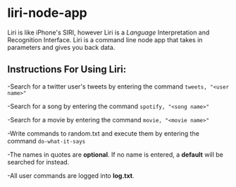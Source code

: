 # liri-node-app
Liri is like iPhone's SIRI, however Liri is a *Language* Interpretation and Recognition Interface. Liri is a command line node app that takes in parameters and gives you back data.

## Instructions For Using Liri:
-Search for a twitter user's tweets by entering the command `tweets, "<user name>"`

-Search for a song by entering the command `spotify, "<song name>"`

-Search for a movie by entering the command `movie, "<movie name>"`

-Write commands to random.txt and execute them by entering the command `do-what-it-says`


-The names in quotes are **optional**. If no name is entered, a **default** will be searched for instead.

-All user commands are logged into **log.txt**.